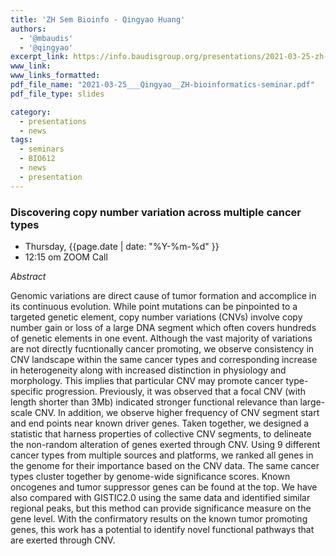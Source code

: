 ```yaml
---
title: 'ZH Sem Bioinfo - Qingyao Huang'
authors:
  - '@mbaudis'
  - '@qingyao'
excerpt_link: https://info.baudisgroup.org/presentations/2021-03-25-zh-seminars-in-bioinformatics/
www_link:
www_links_formatted:
pdf_file_name: "2021-03-25___Qingyao__ZH-bioinformatics-seminar.pdf"
pdf_file_type: slides

category:
  - presentations
  - news
tags:
  - seminars
  - BIO612
  - news
  - presentation
---
```


### Discovering copy number variation across multiple cancer types

* Thursday, {{page.date | date: "%Y-%m-%d" }}
* 12:15 om  ZOOM Call

<!--more-->

*Abstract*

Genomic variations are direct cause of tumor formation and accomplice in its continuous evolution. While point mutations can be pinpointed to a targeted genetic element, copy number variations (CNVs) involve copy number gain or loss of a large DNA segment which often covers hundreds of genetic elements in one event. Although the vast majority of variations are not directly fucntionally cancer promoting, we observe consistency in CNV landscape within the same cancer types and corresponding increase in heterogeneity along with increased distinction in physiology and morphology. This implies that particular CNV may promote cancer type-specific progression. Previously, it was observed that a focal CNV (with length shorter than 3Mb) indicated stronger functional relevance than large-scale CNV. In addition, we observe higher frequency of CNV segment start and end points near known driver genes. Taken together, we designed a statistic that harness properties of collective CNV segments, to delineate the non-random alteration of genes exerted through CNV. Using 9 different cancer types from multiple sources and platforms, we ranked all genes in the genome for their importance based on the CNV data. The same cancer types cluster together by genome-wide significance scores. Known oncogenes and tumor suppressor genes can be found at the top. We have also compared with GISTIC2.0 using the same data and identified similar regional peaks, but this method can provide significance measure on the gene level. With the confirmatory results on the known tumor promoting genes, this work has a potential to identify novel functional pathways that are exerted through CNV. 
